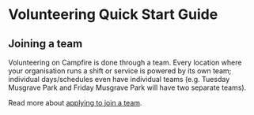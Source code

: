 # Volunteering Quick Start Guide

## Joining a team

Volunteering on Campfire is done through a team. Every location where your organisation runs a shift or service is powered by its own team; individual days/schedules even have individual teams (e.g. Tuesday Musgrave Park and Friday Musgrave Park will have two separate teams).

Read more about [applying to join a team](./finding-a-team/applying-to-join-a-team.md).

<!-- ## Managing your availability

## Volunteering with rosters -->
